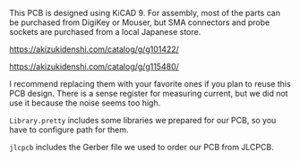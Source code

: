 This PCB is designed using KiCAD 9. 
For assembly, most of the parts can be purchased from DigiKey or Mouser, but SMA connectors and probe sockets are purchased from a local Japanese store. 

https://akizukidenshi.com/catalog/g/g101422/

https://akizukidenshi.com/catalog/g/g115480/

I recommend replacing them with your favorite ones if you plan to reuse this PCB design. 
There is a sense register for measuring current, but we did not use it because the noise seems too high. 

`Library.pretty` includes some libraries we prepared for our PCB, so you have to configure path for them. 

`jlcpcb` includes the Gerber file we used to order our PCB from JLCPCB. 
